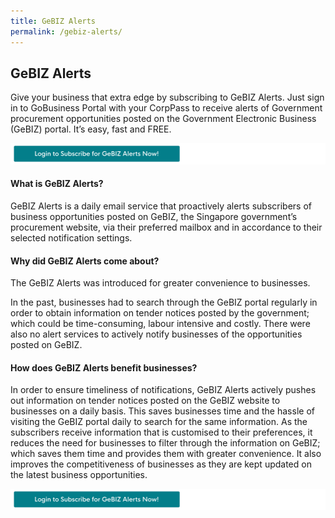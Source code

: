 ```yaml
---
title: GeBIZ Alerts
permalink: /gebiz-alerts/
---
```


## GeBIZ Alerts

Give your business that extra edge by subscribing to GeBIZ Alerts. Just sign in to GoBusiness Portal with your CorpPass to receive alerts of Government procurement opportunities posted on the Government Electronic Business (GeBIZ) portal. It’s easy, fast and FREE.

[![gebiz button](/images/gov-assist/gebiz_cta_button.png)](https://g2b.sg/gebiz-alerts/sso-login)

#### What is GeBIZ Alerts?

GeBIZ Alerts is a daily email service that proactively alerts subscribers of business opportunities posted on GeBIZ, the Singapore government’s procurement website, via their preferred mailbox and in accordance to their selected notification settings.

#### Why did GeBIZ Alerts come about?

The GeBIZ Alerts was introduced for greater convenience to businesses.

In the past, businesses had to search through the GeBIZ portal regularly in order to obtain information on tender notices posted by the government; which could be time-consuming, labour intensive and costly. There were also no alert services to actively notify businesses of the opportunities posted on GeBIZ.

#### How does GeBIZ Alerts benefit businesses?

In order to ensure timeliness of notifications, GeBIZ Alerts actively pushes out information on tender notices posted on the GeBIZ website to businesses on a daily basis. This saves businesses time and the hassle of visiting the GeBIZ portal daily to search for the same information. As the subscribers receive information that is customised to their preferences, it reduces the need for businesses to filter through the information on GeBIZ; which saves them time and provides them with greater convenience. It also improves the competitiveness of businesses as they are kept updated on the latest business opportunities.

[![gebiz button](/images/gov-assist/gebiz_cta_button.png)](https://g2b.sg/gebiz-alerts/sso-login)
